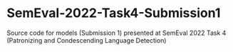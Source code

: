 # SemEval-2022-Task4-Submission1
Source code for models (Submission 1) presented at SemEval 2022 Task 4 (Patronizing and Condescending Language Detection)
